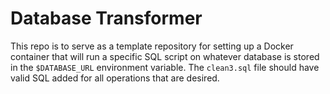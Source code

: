 # Database Transformer
This repo is to serve as a template repository for setting up a Docker container that will run a specific SQL script on whatever database is stored in the `$DATABASE_URL` environment variable. The `clean3.sql` file should have valid SQL added for all operations that are desired.
